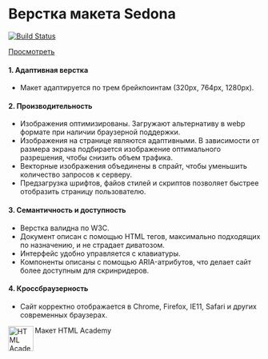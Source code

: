# Верстка макета Sedona

[![Build Status](https://travis-ci.org/av1at0r/sedona.svg?branch=master)](https://travis-ci.org/av1at0r/sedona)

[Просмотреть](https://av1at0r.github.io/sedona/ "Перейти на страницу Sedona")

#### 1. Адаптивная верстка
* Макет адаптируется по трем брейкпоинтам (320px, 764px, 1280px).

#### 2. Производительность
* Изображения оптимизированы. Загружают альтернативу в webp формате при наличии браузерной поддержки.
* Изображения на странице являются адаптивными. В зависимости от размера экрана подбирается изображение оптимального разрешения, чтобы снизить объем трафика.
* Векторные изображения объединены в спрайт, чтобы уменьшить количество запросов к серверу.
* Предзагрузка шрифтов, файов стилей и скриптов позволяет быстрее отобразить страницу пользователю.

#### 3. Семантичность и доступность
* Верстка валидна по W3C.
* Документ описан с помощью HTML тегов, максимально подходящих по назначению, и не страдает диватозом.
* Интерфейс удобно управляется с клавиатуры.
* Компоненты описаны с помощью ARIA-атрибутов, что делает сайт более доступным для скринридеров.

#### 4. Кроссбраузерность
* Сайт корректно отображается в Chrome, Firefox, IE11, Safari и других современных браузерах.


Макет HTML Academy <a href="https://htmlacademy.ru/intensive/adaptive"><img align="left" width="50" height="50" alt="HTML Academy" src="https://up.htmlacademy.ru/static/img/intensive/adaptive/logo-for-github-2.png"></a>
